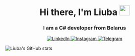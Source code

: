<h1 align="center">Hi there, I'm Liuba 
<img src="https://github.com/blackcater/blackcater/raw/main/images/Hi.gif" height="32"/></h1>
<h3 align="center">I am a C# developer from Belarus </h3>


<div id="socials" align="center">
	<a href="[linkedin-url](https://www.linkedin.com/in/люба-соколовская-329b2a258/)">
		<img src="https://img.shields.io/badge/LinkedIn-white?style=for-the-badge&logo=linkedin&logoColor=red" alt="LinkedIn"/>
	</a>
	<a href="[twitter-url](https://www.instagram.com/liuba_sokolovskaya/)">
		<img src="https://img.shields.io/badge/Instagram-red?style=for-the-badge&logo=instagram&logoColor=white" alt="Instagram"/>
	</a>
	<a href="https://web.telegram.org/k/#@difficult_blow">
		<img src="https://img.shields.io/badge/Telegram-white?style=for-the-badge&logo=telegram&logoColor=red" alt="Telegram"/>
	</a>
</div>

![Liuba's GitHub stats](https://github-readme-stats.vercel.app/api?username=LSokolovskaya)

